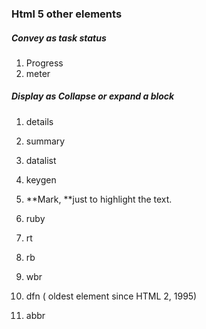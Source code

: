 ### Html 5 other elements

##### Convey as task status

1. Progress
2. meter

##### Display as Collapse or expand a block

1. details

2. summary


1. datalist
2. keygen
3. **Mark, **just to highlight the text.
4. ruby
5. rt
6. rb
7. wbr
8. dfn \( oldest element since HTML 2, 1995\)
9. abbr

### 

